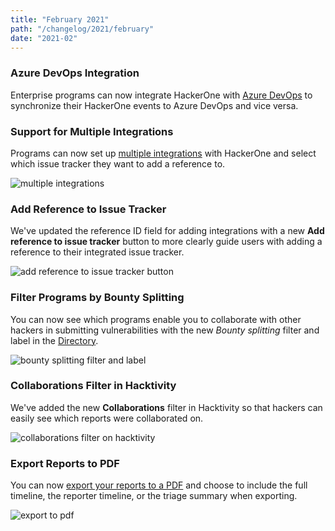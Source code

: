 ```yaml
---
title: "February 2021"
path: "/changelog/2021/february"
date: "2021-02"
---
```


### Azure DevOps Integration
Enterprise programs can now integrate HackerOne with [Azure DevOps](/organizations/azure-devops-integration.html) to synchronize their HackerOne events to Azure DevOps and vice versa.

### Support for Multiple Integrations
Programs can now set up [multiple integrations](/organizations/supported-integrations.html#using-multiple-integrations) with HackerOne and select which issue tracker they want to add a reference to.

![multiple integrations](./images/feb_2021_mutliple_integrations.png)

### Add Reference to Issue Tracker
We've updated the reference ID field for adding integrations with a new **Add reference to issue tracker** button to more clearly guide users with adding a reference to their integrated issue tracker.

![add reference to issue tracker button](./images/feb_2021_add-reference-button.png)

### Filter Programs by Bounty Splitting
You can now see which programs enable you to collaborate with other hackers in submitting vulnerabilities with the new *Bounty splitting* filter and label in the [Directory](https://hackerone.com/directory/programs).

![bounty splitting filter and label](./images/feb_2021_bounty-splitting-filter.png)

### Collaborations Filter in Hacktivity
We've added the new **Collaborations** filter in Hacktivity so that hackers can easily see which reports were collaborated on.  

![collaborations filter on hacktivity](./images/feb_2021_hacktivity_collaborations_filter.png)

### Export Reports to PDF 
You can now [export your reports to a PDF](/organizations/export-reports.html#export-to-md-zip-or-pdf-files) and choose to include the full timeline, the reporter timeline, or the triage summary when exporting.

![export to pdf](./images/feb_2021_export_pdf.png)

